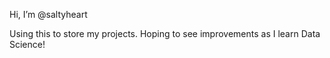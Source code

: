 Hi, I’m @saltyheart

Using this to store my projects.
Hoping to see improvements as I learn Data Science!

<!---
saltyheart/saltyheart is a ✨ special ✨ repository because its `README.md` (this file) appears on your GitHub profile.
You can click the Preview link to take a look at your changes.
--->
